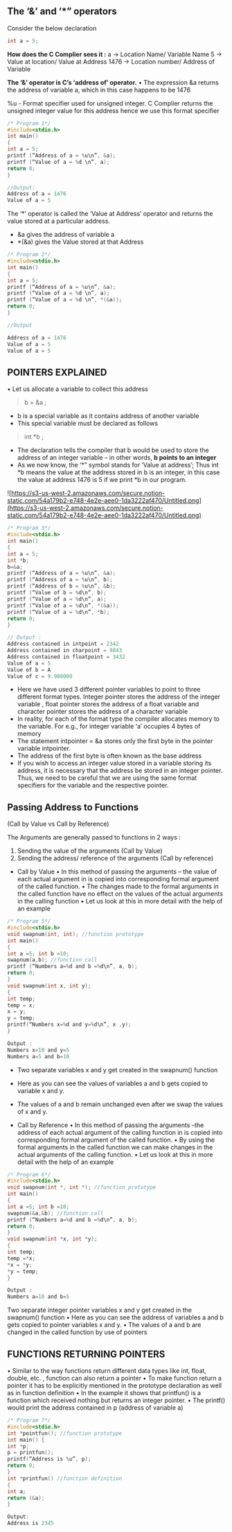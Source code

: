 ## **The ‘&’ and ‘*” operators**

Consider the below declaration

```c
int a = 5;
```

**How does the C Complier sees it :**
     a → Location Name/ Variable Name
     5 → Value at location/ Value at Address
    1476 → Location number/ Address of Variable

**The ‘&’ operator is C’s ‘address of’ operator.**
• The expression &a returns the address of variable a, which in this case happens to be 1476

%u - Format specifier used for unsigned integer. C Complier returns the unsigned integer value for this address hence we use this format specifier

```c
/* Program 1*/
#include<stdio.h>
int main()
{
int a = 5;
printf (“Address of a = %u\n”, &a);
printf (“Value of a = %d \n”, a);
return 0;
}

//Output:
Address of a = 1476
Value of a = 5
```

The ‘*’ operator is called the ‘Value at Address’ operator and returns the value stored at a particular address.

- &a gives the address of variable a
- *(&a) gives the Value stored at that Address

```c
/* Program 2*/
#include<stdio.h>
int main()
{
int a = 5;
printf (“Address of a = %u\n”, &a);
printf (“Value of a = %d \n”, a);
printf (“Value of a = %d \n”, *(&a));
return 0;
}

//Output

Address of a = 1476
Value of a = 5
Value of a = 5
```

## POINTERS EXPLAINED

• Let us allocate a variable to collect this address

> b = &a ;

- b is a special variable as it contains address of another variable
- This special variable must be declared as follows

> int *b ;

- The declaration tells the compiler that b would be used to store the address of an integer variable – in other words, **b points to an integer**
- As we now know, the ‘*” symbol stands for ‘Value at address’; Thus  int *b means the value at the address stored in b is an integer, in this case the value at address 1476 is 5 if we print *b in our program.

![https://s3-us-west-2.amazonaws.com/secure.notion-static.com/54a179b2-e748-4e2e-aee0-1da3222af470/Untitled.png](https://s3-us-west-2.amazonaws.com/secure.notion-static.com/54a179b2-e748-4e2e-aee0-1da3222af470/Untitled.png)

```c
/* Program 3*/
#include<stdio.h>
int main()
{
int a = 5;
int *b;
b=&a;
printf (“Address of a = %u\n”, &a);
printf (“Address of a = %u\n”, b);
printf (“Address of b = %u\n”, &b);
printf (“Value of b = %d\n”, b);
printf (“Value of a = %d\n”, a);
printf (“Value of a = %d\n”, *(&a));
printf (“Value of a = %d\n”, *b);
return 0;
}

```

```c
// Output :
Address contained in intpoint = 2342
Address contained in charpoint = 9843
Address contained in floatpoint = 3432
Value of a = 5
Value of b = A
Value of c = 9.980000
```

- Here we have used 3 different pointer variables to point to three different format types. Integer pointer stores the address of the integer variable , float pointer stores the address of a float variable and character pointer stores the address of a character variable
- In reality, for each of the format type the compiler allocates memory
to the variable. For e.g., for integer variable ‘a’ occupies 4 bytes of
memory
- The statement intpointer = &a stores only the first byte in the pointer
variable intpointer.
- The address of the first byte is often known as the base address
- If you wish to access an integer value stored in a variable storing its
address, it is necessary that the address be stored in an integer
pointer. Thus, we need to be careful that we are using the same
format specifiers for the variable and the respective pointer.

## Passing Address to Functions

(Call by Value vs Call by Reference)

The Arguments are generally passed to functions in 2 ways :
1. Sending the value of the arguments (Call by Value)
2. Sending the address/ reference of the arguments (Call by reference)

- Call by Value
• In this method of passing the arguments – the value of each actual argument in is copied into corresponding formal argument of the called function.
• The changes made to the formal arguments in the called function have no effect on the values of the actual arguments in the calling function
• Let us look at this in more detail with the
help of an example

```c
/* Program 5*/
#include<stdio.h>
void swapnum(int, int); //function prototype
int main()
{
int a =5; int b =10;
swapnum(a,b); //function call
printf (“Numbers a=%d and b =%d\n”, a, b);
return 0;
}
void swapnum(int x, int y);
{
int temp;
temp = x;
x = y;
y = temp;
printf(“Numbers x=%d and y=%d\n”, x ,y);
}
```

```c
Output :
Numbers x=10 and y=5
Numbers a=5 and b=10
```

- Two separate variables x and y get created in the swapnum() function
- Here as you can see the values of variables a and b gets copied to variable x and y.
- The values of a and b remain unchanged even after we swap the values of x and y.

- Call by Reference
• In this method of passing the arguments –the address of each actual argument of the calling function in is copied into corresponding formal argument of the called function.
• By using the formal arguments in the called function we can make changes in the actual arguments of the calling function.
• Let us look at this in more detail with the
help of an example

```c
/* Program 6*/
#include<stdio.h>
void swapnum(int *, int *); //function prototype
int main()
{
int a =5; int b =10;
swapnum(&a,&b); //function call
printf (“Numbers a=%d and b =%d\n”, a, b);
return 0;
}
void swapnum(int *x, int *y);
{
int temp;
temp =*x;
*x = *y;
*y = temp;
}
```

```c
Output :
Numbers a=10 and b=5
```

Two separate integer pointer variables x and y get created in the swapnum() function
• Here as you can see the address of variables a and b gets copied to pointer variables x and y.
• The values of a and b are changed in the called function by use of pointers

## FUNCTIONS RETURNING POINTERS

• Similar to the way functions return different data types like int, float,
double, etc. , function can also return a pointer
• To make function return a pointer it has to be explicitly mentioned in the prototype declaration as well as in function definition
• In the example it shows that printfun() is a function which received nothing but returns an integer pointer.
• The printf() would print the address contained in p (address of variable a)

```c
/* Program 7*/
#include<stdio.h>
int *pointfun(); //function prototype
int main() {
int *p;
p = printfun();
printf(“Address is %u”, p);
return 0;
}
int *printfun() //function definition
{
int a;
return (&a);
}
```

```c
Output:
Address is 2345
```
